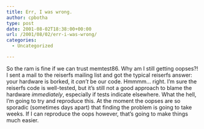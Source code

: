 ```yaml
---
title: Err, I was wrong.
author: cpbotha
type: post
date: 2001-08-02T18:38:00+00:00
url: /2001/08/02/err-i-was-wrong/
categories:
  - Uncategorized

---
```

So the ram is fine if we can trust memtest86. Why am I still getting oopses?! I sent a mail to the reiserfs mailing list and got the typical reiserfs answer: your hardware is borked, it _can&#8217;t_ be our code. Hmmmm&#8230; right. I&#8217;m sure the reiserfs code is well-tested, but it&#8217;s still not a good approach to blame the hardware _immediately_, especially if tests indicate elsewhere. What the hell, I&#8217;m going to try and reproduce this. At the moment the oopses are so sporadic (sometimes days apart) that finding the problem is going to take weeks. If I can reproduce the oops however, that&#8217;s going to make things much easier.
